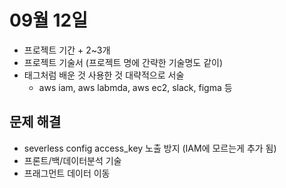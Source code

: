 # 09월 12일

- 프로젝트 기간 + 2~3개
- 프로젝트 기술서 (프로젝트 명에 간략한 기술명도 같이)
- 태그처럼 배운 것 사용한 것 대략적으로 서술
  - aws iam, aws labmda, aws ec2, slack, figma 등

## 문제 해결
- severless config access_key 노출 방지 (IAM에 모르는게 추가 됨)
- 프론트/백/데이터분석 기술
- 프래그먼트 데이터 이동